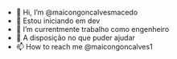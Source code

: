 - 👋 Hi, I’m @maicongoncalvesmacedo
- 👀  Estou iniciando em dev
- 🌱 I’m currentmente trabalho como engenheiro
- 💞️  A disposição no que puder ajudar
- 📫 How to reach me @maicongoncalves1

<!---
maicongoncalvesmacedo/maicongoncalvesmacedo is a ✨ special ✨ repository because its `README.md` (this file) appears on your GitHub profile.
You can click the Preview link to take a look at your changes.
--->
